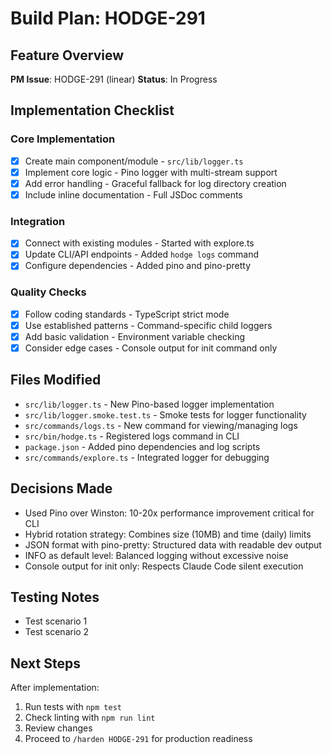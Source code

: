 # Build Plan: HODGE-291

## Feature Overview
**PM Issue**: HODGE-291 (linear)
**Status**: In Progress

## Implementation Checklist

### Core Implementation
- [x] Create main component/module - `src/lib/logger.ts`
- [x] Implement core logic - Pino logger with multi-stream support
- [x] Add error handling - Graceful fallback for log directory creation
- [x] Include inline documentation - Full JSDoc comments

### Integration
- [x] Connect with existing modules - Started with explore.ts
- [x] Update CLI/API endpoints - Added `hodge logs` command
- [x] Configure dependencies - Added pino and pino-pretty

### Quality Checks
- [x] Follow coding standards - TypeScript strict mode
- [x] Use established patterns - Command-specific child loggers
- [x] Add basic validation - Environment variable checking
- [x] Consider edge cases - Console output for init command only

## Files Modified
<!-- Track files as you modify them -->
- `src/lib/logger.ts` - New Pino-based logger implementation
- `src/lib/logger.smoke.test.ts` - Smoke tests for logger functionality
- `src/commands/logs.ts` - New command for viewing/managing logs
- `src/bin/hodge.ts` - Registered logs command in CLI
- `package.json` - Added pino dependencies and log scripts
- `src/commands/explore.ts` - Integrated logger for debugging

## Decisions Made
<!-- Document any implementation decisions -->
- Used Pino over Winston: 10-20x performance improvement critical for CLI
- Hybrid rotation strategy: Combines size (10MB) and time (daily) limits
- JSON format with pino-pretty: Structured data with readable dev output
- INFO as default level: Balanced logging without excessive noise
- Console output for init only: Respects Claude Code silent execution

## Testing Notes
<!-- Notes for testing approach -->
- Test scenario 1
- Test scenario 2

## Next Steps
After implementation:
1. Run tests with `npm test`
2. Check linting with `npm run lint`
3. Review changes
4. Proceed to `/harden HODGE-291` for production readiness
